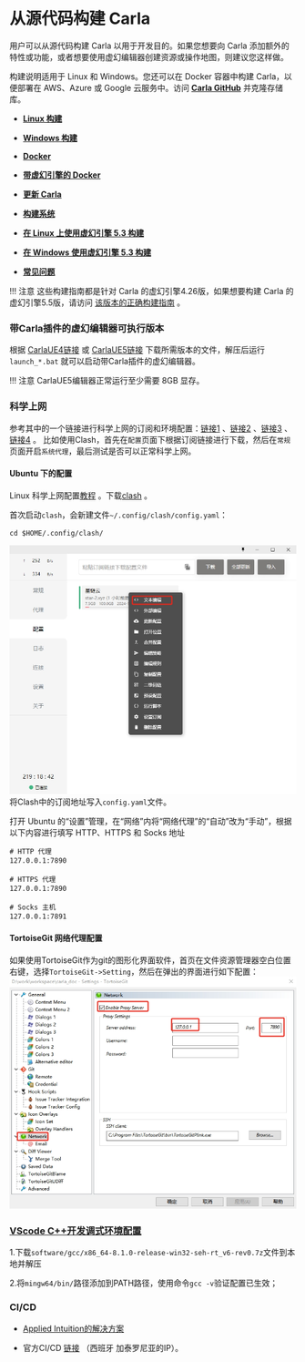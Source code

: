 # 从源代码构建 Carla

用户可以从源代码构建 Carla 以用于开发目的。如果您想要向 Carla 添加额外的特性或功能，或者想要使用虚幻编辑器创建资源或操作地图，则建议您这样做。

构建说明适用于 Linux 和 Windows。您还可以在 Docker 容器中构建 Carla，以便部署在 AWS、Azure 或 Google 云服务中。访问 [__Carla GitHub__](https://github.com/OpenHUTB/carla) 并克隆存储库。

* [__Linux 构建__](build_linux.md)  
* [__Windows 构建__](build_windows.md)
* [__Docker__](build_docker.md)
* [__带虚幻引擎的 Docker__](build_docker_unreal.md)  
* [__更新 Carla__](build_update.md)  
* [__构建系统__](build_system.md)
* [__在 Linux 上使用虚幻引擎 5.3 构建__](build_linux_ue5.md)  
* [__在 Windows 使用虚幻引擎 5.3 构建__](build_windows_ue5.md)

* [__常见问题__](build_faq.md)  
 

!!! 注意
    这些构建指南都是针对 Carla 的虚幻引擎4.26版，如果想要构建 Carla 的虚幻引擎5.5版，请访问 [该版本的正确构建指南](https://carla-ue5.readthedocs.io/en/latest/build_carla/) 。


### 带Carla插件的虚幻编辑器可执行版本

根据 [CarlaUE4链接](https://pan.baidu.com/s/11YbDOsbzYOcnnE3ZTBF-eA?pwd=hutb) 或 [CarlaUE5链接](https://pan.baidu.com/s/1lam-X3rkbY4lvtTe7cpbHA?pwd=hutb) 下载所需版本的文件，解压后运行 `launch_*.bat` 就可以启动带Carla插件的虚幻编辑器。

!!! 注意
    CarlaUE5编辑器正常运行至少需要 8GB 显存。


### 科学上网 <span id="internet"></span>

参考其中的一个链接进行科学上网的订阅和环境配置：[链接1](https://www.starlinkcloud.cc/#/register?code=Ob4iMh8u) 、[链接2](https://portal.shadowsocks.au/) 、[链接3](https://mk.mikadonet.xyz/#/login) 、[链接4](https://711jsq.club/#/login) 。
比如使用Clash，首先在`配置`页面下根据订阅链接进行下载，然后在`常规`页面开启`系统代理`，最后测试是否可以正常科学上网。

#### Ubuntu 下的配置

Linux 科学上网配置[教程](https://opclash.com/article/302.html) 。下载[clash](https://github.com/zhongfly/Clash-premium-backup/releases/download/2023-09-05-gdcc8d87/clash-linux-amd64-n2023-09-05-gdcc8d87.gz) 。

首次启动`clash`，会新建文件`~/.config/clash/config.yaml`：
```shell
cd $HOME/.config/clash/
```
![ImageDepth](img/build/agent_config.jpg)
将Clash中的订阅地址写入`config.yaml`文件。

打开 Ubuntu 的“设置”管理，在“网络”内将“网络代理”的“自动”改为“手动”，根据以下内容进行填写 HTTP、HTTPS 和 Socks 地址
```shell
# HTTP 代理
127.0.0.1:7890

# HTTPS 代理
127.0.0.1:7890

# Socks 主机
127.0.0.1:7891
```

#### TortoiseGit 网络代理配置
如果使用TortoiseGit作为git的图形化界面软件，首页在文件资源管理器空白位置右键，选择`TortoiseGit->Setting`，然后在弹出的界面进行如下配置：
![ImageDepth](img/build/internet.jpg)


### [VScode C++开发调式环境配置](https://zhuanlan.zhihu.com/p/679355387)

1.下载`software/gcc/x86_64-8.1.0-release-win32-seh-rt_v6-rev0.7z`文件到本地并解压

2.将`mingw64/bin/`路径添加到PATH路径，使用命令`gcc -v`验证配置已生效；


### CI/CD
- [Applied Intuition的解决方案](https://www.appliedintuition.com/blog/carla-orbis-basis) 

- 官方CI/CD [链接](http://158.109.8.172:8080/login?from=%2F) （西班牙 加泰罗尼亚的IP）。


